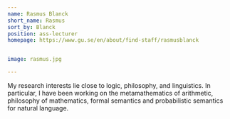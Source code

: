 ```yaml
---
name: Rasmus Blanck
short_name: Rasmus
sort_by: Blanck
position: ass-lecturer
homepage: https://www.gu.se/en/about/find-staff/rasmusblanck


image: rasmus.jpg

---
```

My research interests lie close to logic, philosophy, and linguistics. In particular, I have been working on the metamathematics of arithmetic, philosophy of mathematics, formal semantics and probabilistic semantics for natural language.